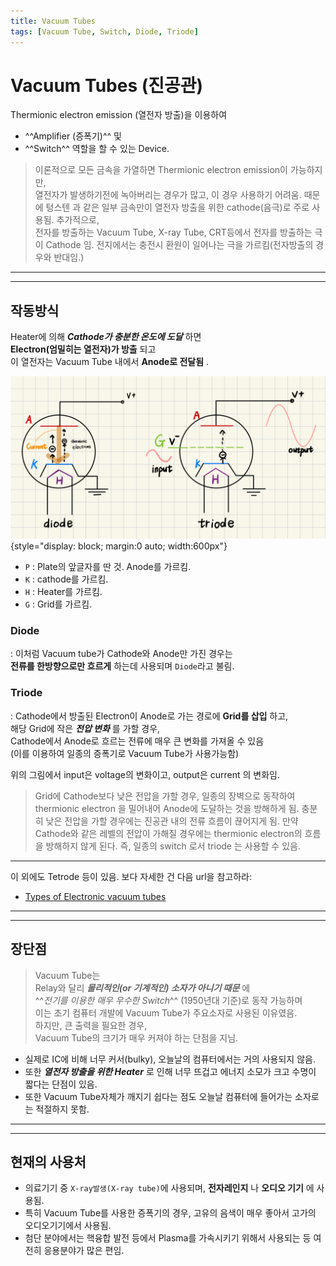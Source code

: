 ```yaml
---
title: Vacuum Tubes
tags: [Vacuum Tube, Switch, Diode, Triode]
---
```


# Vacuum Tubes (진공관)

Thermionic electron emission (열전자 방출)을 이용하여  

* ^^Amplifier (증폭기)^^ 및 
* ^^Switch^^ 역할을 할 수 있는 Device.

> 이론적으로 모든 금속을 가열하면 Thermionic electron emission이 가능하지만,  
> 열전자가 발생하기전에 녹아버리는 경우가 많고, 이 경우 사용하기 어려움.
> 때문에 텅스텐 과 같은 일부 금속만이 열전자 방출을 위한 cathode(음극)로 주로 사용됨.
> 추가적으로,  
> 전자를 방출하는 Vacuum Tube, X-ray Tube, CRT등에서 전자를 방출하는 극이 Cathode 임.
> 전지에서는 충전시 환원이 일어나는 극을 가르킴(전자방출의 경우와 반대임.)

---

---

## 작동방식

Heater에 의해 ***Cathode가 충분한 온도에 도달*** 하면  
**Electron(엄밀히는 열전자)가 방출** 되고  
이 열전자는 Vacuum Tube 내에서 **Anode로 전달됨** . 

![vacuum_tube](imgs/vacuum_tube_diagram.jpeg){style="display: block; margin:0 auto; width:600px"}

* `P` : Plate의 앞글자를 딴 것. Anode를 가르킴.
* `K` : cathode를 가르킴.
* `H` : Heater를 가르킴.
* `G` : Grid를 가르킴.

### Diode 

: 이처럼 Vacuum tube가 Cathode와 Anode만 가진 경우는  
**전류를 한방향으로만 흐르게** 하는데 사용되며 `Diode`라고 불림. 

### Triode

: Cathode에서 방출된 Electron이 Anode로 가는 경로에 **Grid를 삽입** 하고,  
해당 Grid에 작은 ***전압 변화*** 를 가할 경우,  
Cathode에서 Anode로 흐르는 전류에 매우 큰 변화를 가져올 수 있음  
(이를 이용하여 일종의 증폭기로 Vacuum Tube가 사용가능함)

위의 그림에서 input은 voltage의 변화이고,  output은 current 의 변화임. 

> Grid에 Cathode보다 낮은 전압을 가할 경우, 일종의 장벽으로 동작하여 thermionic electron 을 밀어내어 Anode에 도달하는 것을 방해하게 됨. 충분히 낮은 전압을 가할 경우에는 진공관 내의 전류 흐름이 끊어지게 됨. 만약 Cathode와 같은 레벨의 전압이 가해질 경우에는 thermionic electron의 흐름을 방해하지 않게 된다. 즉, 일종의 switch 로서 triode 는 사용할 수 있음.

---

이 외에도 Tetrode 등이 있음. 보다 자세한 건 다음 url을 참고하라:

* [Types of Electronic vacuum tubes](https://www.vtadiy.com/book/chapter-2-vacuum-tube-basics/2-2-electronic-vacuum-tubes/)


---

---

## 장단점

> Vacuum Tube는  
> Relay와 달리 ***물리적인(or 기계적인) 소자가 아니기 때문*** 에  
^^*전기를 이용한 매우 우수한 Switch*^^ (1950년대 기준)로 동작 가능하며  
> 이는 초기 컴퓨터 개발에 Vacuum Tube가 주요소자로 사용된 이유였음.  
> 하지만, 큰 출력을 필요한 경우,  
> Vacuum Tube의 크기가 매우 커져야 하는 단점을 지님.

* 실제로 IC에 비해 너무 커서(bulky), 오늘날의 컴퓨터에서는 거의 사용되지 않음.
* 또한 ***열전자 방출을 위한 Heater*** 로 인해 너무 뜨겁고 에너지 소모가 크고 수명이 짧다는 단점이 있음.
* 또한 Vacuum Tube자체가 깨지기 쉽다는 점도 오늘날 컴퓨터에 들어가는 소자로는 적절하지 못함.

---

---

## 현재의 사용처

* 의료기기 중 `X-ray발생(X-ray tube)`에 사용되며, **전자레인지** 나 **오디오 기기** 에 사용됨.
* 특히 Vacuum Tube를 사용한 증폭기의 경우, 고유의 음색이 매우 좋아서 고가의 오디오기기에서 사용됨.
* 첨단 분야에서는 핵융합 발전 등에서 Plasma를 가속시키기 위해서 사용되는 등 여전히 응용분야가 많은 편임.